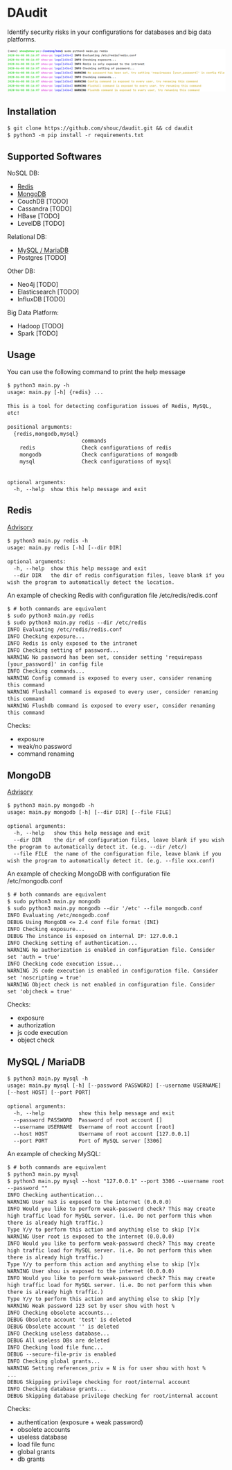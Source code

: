 DAudit
==============

Identify security risks in your configurations for databases and big data platforms.

![Output](examples/output.png)


Installation
-----
```
$ git clone https://github.com/shouc/daudit.git && cd daudit
$ python3 -m pip install -r requirements.txt
```


Supported Softwares
-----
NoSQL DB:
* [Redis](#redis)
* [MongoDB](#mongodb)
* CouchDB [TODO]
* Cassandra [TODO]
* HBase [TODO]
* LevelDB [TODO]

Relational DB:
* [MySQL / MariaDB](#mysql--mariadb)
* Postgres [TODO]

Other DB:
* Neo4j [TODO]
* Elasticsearch [TODO]
* InfluxDB [TODO]

Big Data Platform:
* Hadoop [TODO]
* Spark [TODO]

Usage
-----

You can use the following command to print the help message
```
$ python3 main.py -h
usage: main.py [-h] {redis} ...

This is a tool for detecting configuration issues of Redis, MySQL, etc!

positional arguments:
  {redis,mongodb,mysql}
                        commands
    redis               Check configurations of redis
    mongodb             Check configurations of mongodb
    mysql               Check configurations of mysql


optional arguments:
  -h, --help  show this help message and exit
```


Redis
-----
[Advisory](https://redis.io/topics/security)
```
$ python3 main.py redis -h
usage: main.py redis [-h] [--dir DIR]

optional arguments:
  -h, --help  show this help message and exit
  --dir DIR   the dir of redis configuration files, leave blank if you wish the program to automatically detect the location.
```

An example of checking Redis with configuration file /etc/redis/redis.conf
```
$ # both commands are equivalent
$ sudo python3 main.py redis
$ sudo python3 main.py redis --dir /etc/redis 
INFO Evaluating /etc/redis/redis.conf
INFO Checking exposure...
INFO Redis is only exposed to the intranet
INFO Checking setting of password...
WARNING No password has been set, consider setting 'requirepass [your_password]' in config file
INFO Checking commands...
WARNING Config command is exposed to every user, consider renaming this command
WARNING Flushall command is exposed to every user, consider renaming this command
WARNING Flushdb command is exposed to every user, consider renaming this command
```
Checks:
* exposure
* weak/no password
* command renaming

MongoDB
-----
[Advisory](https://docs.mongodb.com/manual/administration/security-checklist/)

```
$ python3 main.py mongodb -h
usage: main.py mongodb [-h] [--dir DIR] [--file FILE]

optional arguments:
  -h, --help   show this help message and exit
  --dir DIR    the dir of configuration files, leave blank if you wish the program to automatically detect it. (e.g. --dir /etc/)
  --file FILE  the name of the configuration file, leave blank if you wish the program to automatically detect it. (e.g. --file xxx.conf)
```

An example of checking MongoDB with configuration file /etc/mongodb.conf
```
$ # both commands are equivalent
$ sudo python3 main.py mongodb
$ sudo python3 main.py mongodb --dir '/etc' --file mongodb.conf 
INFO Evaluating /etc/mongodb.conf
DEBUG Using MongoDB <= 2.4 conf file format (INI)
INFO Checking exposure...
DEBUG The instance is exposed on internal IP: 127.0.0.1
INFO Checking setting of authentication...
WARNING No authorization is enabled in configuration file. Consider set 'auth = true'
INFO Checking code execution issue...
WARNING JS code execution is enabled in configuration file. Consider set 'noscripting = true'
WARNING Object check is not enabled in configuration file. Consider set 'objcheck = true'
```
Checks:
* exposure
* authorization
* js code execution
* object check


MySQL / MariaDB
-----

```
$ python3 main.py mysql -h
usage: main.py mysql [-h] [--password PASSWORD] [--username USERNAME] [--host HOST] [--port PORT]

optional arguments:
  -h, --help           show this help message and exit
  --password PASSWORD  Password of root account []
  --username USERNAME  Username of root account [root]
  --host HOST          Username of root account [127.0.0.1]
  --port PORT          Port of MySQL server [3306]
```

An example of checking MySQL:
```
$ # both commands are equivalent
$ python3 main.py mysql
$ python3 main.py mysql --host "127.0.0.1" --port 3306 --username root --password ""
INFO Checking authentication...
WARNING User na3 is exposed to the internet (0.0.0.0)
INFO Would you like to perform weak-password check? This may create high traffic load for MySQL server. (i.e. Do not perform this when there is already high traffic.)
Type Y/y to perform this action and anything else to skip [Y]x
WARNING User root is exposed to the internet (0.0.0.0)
INFO Would you like to perform weak-password check? This may create high traffic load for MySQL server. (i.e. Do not perform this when there is already high traffic.)
Type Y/y to perform this action and anything else to skip [Y]x
WARNING User shou is exposed to the internet (0.0.0.0)
INFO Would you like to perform weak-password check? This may create high traffic load for MySQL server. (i.e. Do not perform this when there is already high traffic.)
Type Y/y to perform this action and anything else to skip [Y]y
WARNING Weak password 123 set by user shou with host %
INFO Checking obsolete accounts...
DEBUG Obsolete account 'test' is deleted
DEBUG Obsolete account '' is deleted
INFO Checking useless database...
DEBUG All useless DBs are deleted
INFO Checking load file func...
DEBUG --secure-file-priv is enabled
INFO Checking global grants...
WARNING Setting references_priv = N is for user shou with host %
...
DEBUG Skipping privilege checking for root/internal account
INFO Checking database grants...
DEBUG Skipping database privilege checking for root/internal account
```
Checks:
* authentication (exposure + weak password)
* obsolete accounts
* useless database
* load file func
* global grants
* db grants

